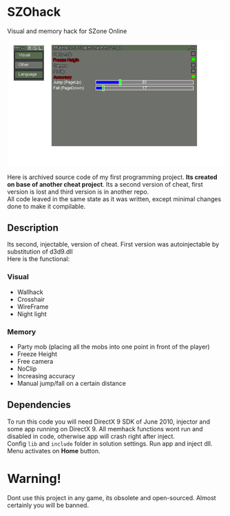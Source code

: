 
# SZOhack 
Visual and memory hack for SZone Online

<div align="center">
    <img src="screenshots/szohack_v2_other_menu.png" alt="Screenshot of cheat">
</div>

Here is archived source code of my first programming project. __Its created on base of another cheat project__.
Its a second version of cheat, first version is lost and third version is in another repo.  
All code leaved in the same state as it was written, except minimal changes done to make it compilable.

## Description
Its second, injectable, version of cheat. First version was autoinjectable by substitution of d3d9.dll  
Here is the functional:  
### Visual
- Wallhack
- Crosshair
- WireFrame
- Night light
### Memory
- Party mob (placing all the mobs into one point in front of the player)
- Freeze Height
- Free camera
- NoClip
- Increasing accuracy
- Manual jump/fall on a certain distance



## Dependencies
To run this code you will need DirectX 9 SDK of June 2010, injector and some app running on DirectX 9. All memhack functions wont run and disabled in code, otherwise app will crash right after inject.  
Config `lib` and `include` folder in solution settings. Run app and inject dll. Menu activates on __Home__ button.
  
# Warning!
Dont use this project in any game, its obsolete and open-sourced. Almost certainly you will be banned.